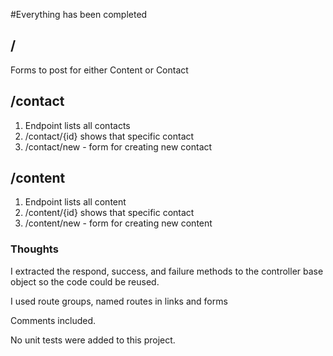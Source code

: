 #Everything has been completed

## /
Forms to post for either Content or Contact

## /contact 
1. Endpoint lists all contacts
2. /contact/{id} shows that specific contact
3. /contact/new - form for creating new contact


## /content
1. Endpoint lists all content
2. /content/{id} shows that specific contact
3. /content/new - form for creating new content


### Thoughts
I extracted the respond, success, and failure methods to the controller base object so the code could be reused.

I used route groups, named routes in links and forms

Comments included.

No unit tests were added to this project.
